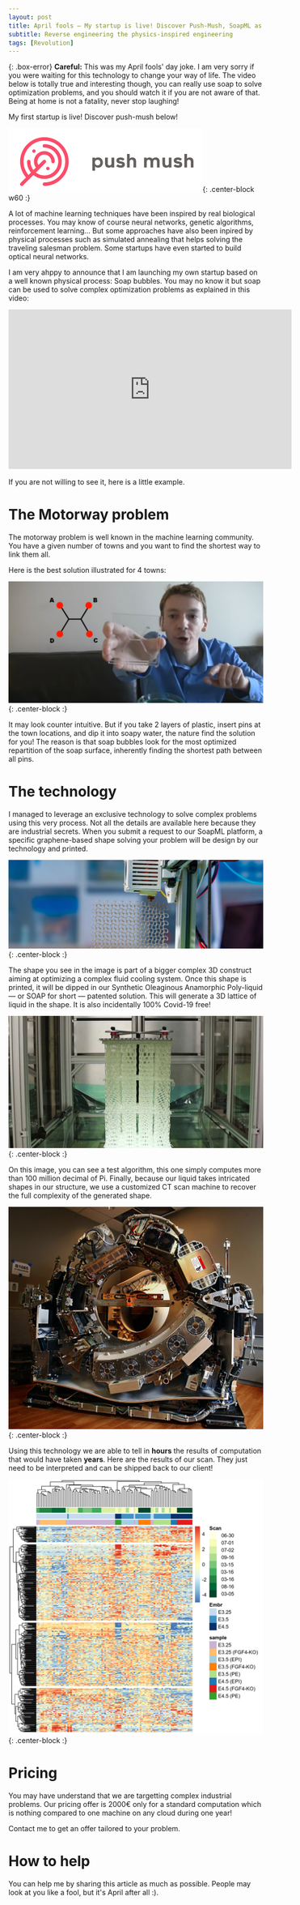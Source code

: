 ```yaml
---
layout: post
title: April fools — My startup is live! Discover Push-Mush, SoapML as a service
subtitle: Reverse engineering the physics-inspired engineering
tags: [Revolution]
---
```


{: .box-error}
**Careful:** This was my April fools' day joke. I am very sorry if you were waiting for this technology to change your way of life. The video below is totally true and interesting though, you can really use soap to solve optimization problems, and you should watch it if you are not aware of that. Being at home is not a fatality, never stop laughing! 

My first startup is live! Discover push-mush below!

![Push Mush logo](/img/pushmush.png){: .center-block w60 :}

A lot of machine learning techniques have been inspired by real biological processes. You may know of course neural networks, genetic algorithms, reinforcement learning... But some approaches have also been inpired by physical processes such as simulated annealing that helps solving the traveling salesman problem. Some startups have even started to build optical neural networks.

I am very ahppy to announce that I am launching my own startup based on a well known physical process: Soap bubbles. You may no know it but soap can be used to solve complex optimization problems as explained in this video:

<iframe width="560" height="315" src="https://www.youtube.com/embed/dAyDi1aa40E" class="center" frameborder="0" allow="accelerometer; autoplay; encrypted-media; gyroscope; picture-in-picture" allowfullscreen></iframe>

If you are not willing to see it, here is a little example.

# The Motorway problem

The motorway problem is well known in the machine learning community. You have a given number of towns and you want to find the shortest way to link them all.

Here is the best solution illustrated for 4 towns:

![Shortest way between 4 towns](/img/soap.png){: .center-block :}

It may look counter intuitive. But if you take 2 layers of plastic, insert pins at the town locations, and dip it into soapy water, the nature find the solution for you! The reason is that soap bubbles look for the most optimized repartition of the soap surface, inherently finding the shortest path between all pins.

# The technology

I managed to leverage an exclusive technology to solve complex problems using this very process. Not all the details are available here because they are industrial secrets. When you submit a request to our SoapML platform, a specific graphene-based shape solving your problem will be design by our technology and printed.

![Printing in progress](/img/print.jpg){: .center-block :}

The shape you see in the image is part of a bigger complex 3D construct aiming at optimizing a complex fluid cooling system. Once this shape is printed, it will be dipped in our Synthetic Oleaginous Anamorphic Poly-liquid — or SOAP for short — patented solution. This will generate a 3D lattice of liquid in the shape. It is also incidentally 100% Covid-19 free!

![Dipping](/img/dip.png){: .center-block :}

On this image, you can see a test algorithm, this one simply computes more than 100 million decimal of Pi. Finally, because our liquid takes intricated shapes in our structure, we use a customized CT scan machine to recover the full complexity of the generated shape.

![Dipping](/img/ct.jpg){: .center-block :}

Using this technology we are able to tell in **hours** the results of computation that would have taken **years**. Here are the results of our scan. They just need to be interpreted and can be shipped back to our client!

![Scan results](/img/scan.jpg){: .center-block :}

# Pricing

You may have understand that we are targetting complex industrial problems. Our pricing offer is 2000€ only for a standard computation which is nothing compared to one machine on any cloud during one year!

Contact me to get an offer tailored to your problem.

# How to help

You can help me by sharing this article as much as possible. People may look at you like a fool, but it's April after all :).
